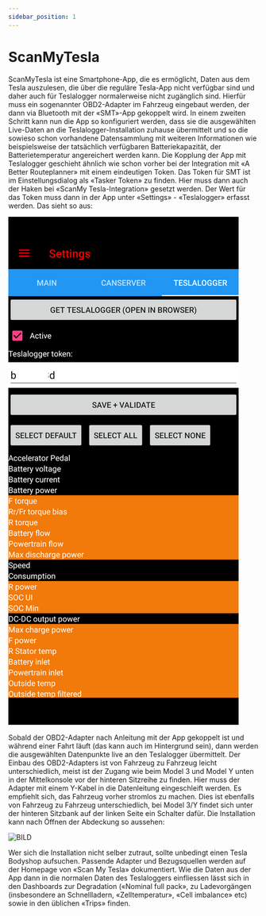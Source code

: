 ```yaml
---
sidebar_position: 1
---
```


# ScanMyTesla

ScanMyTesla ist eine Smartphone-App, die es ermöglicht, Daten aus dem Tesla auszulesen, die über die reguläre Tesla-App nicht verfügbar sind und daher auch für Teslalogger normalerweise nicht zugänglich sind.
Hierfür muss ein sogenannter OBD2-Adapter im Fahrzeug eingebaut werden, der dann via Bluetooth mit der «SMT»-App gekoppelt wird. In einem zweiten Schritt kann nun die App so konfiguriert werden, dass sie die ausgewählten Live-Daten an die Teslalogger-Installation zuhause übermittelt und so die sowieso schon vorhandene Datensammlung mit weiteren Informationen wie beispielsweise der tatsächlich verfügbaren Batteriekapazität, der Batterietemperatur angereichert werden kann.
Die Kopplung der App mit Teslalogger geschieht ähnlich wie schon vorher bei der Integration mit «A Better Routeplanner» mit einem eindeutigen Token. Das Token für SMT ist im Einstellungsdialog als «Tasker Token» zu finden. Hier muss dann auch der Haken bei «ScanMy Tesla-Integration» gesetzt werden. Der Wert für das Token muss dann in der App unter «Settings» - «Teslalogger» erfasst werden. Das sieht so aus:

![BILD](/img/smt-01.png)

Sobald der OBD2-Adapter nach Anleitung mit der App gekoppelt ist und während einer Fahrt läuft (das kann auch im Hintergrund sein), dann werden die ausgewählten Datenpunkte live an den Teslalogger übermittelt.
Der Einbau des OBD2-Adapters ist von Fahrzeug zu Fahrzeug leicht unterschiedlich, meist ist der Zugang wie beim Model 3 und Model Y unten in der Mittelkonsole vor der hinteren Sitzreihe zu finden. Hier muss der Adapter mit einem Y-Kabel in die Datenleitung eingeschleift werden. Es empfiehlt sich, das Fahrzeug vorher stromlos zu machen. Dies ist ebenfalls von Fahrzeug zu Fahrzeug unterschiedlich, bei Model 3/Y findet sich unter der hinteren Sitzbank auf der linken Seite ein Schalter dafür. Die Installation kann nach Öffnen der Abdeckung so aussehen:

![BILD](/img/smt-02.png)

Wer sich die Installation nicht selber zutraut, sollte unbedingt einen Tesla Bodyshop aufsuchen. Passende Adapter und Bezugsquellen werden auf der Homepage von «Scan My Tesla»  dokumentiert.
Wie die Daten aus der App dann in die normalen Daten des Teslaloggers einfliessen lässt sich in den Dashboards zur Degradation («Nominal full pack», zu Ladevorgängen (insbesondere an Schnellladern, «Zelltemperatur», «Cell imbalance» etc) sowie in den üblichen «Trips» finden.
